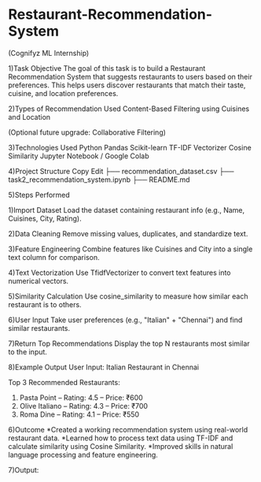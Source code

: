 # Restaurant-Recommendation-System
 (Cognifyz ML Internship)
 
1)Task Objective
The goal of this task is to build a Restaurant Recommendation System that suggests restaurants to users based on their preferences. This helps users discover restaurants that match their taste, cuisine, and location preferences.

2)Types of Recommendation Used
Content-Based Filtering using Cuisines and Location

(Optional future upgrade: Collaborative Filtering)

3)Technologies Used
Python
Pandas
Scikit-learn
TF-IDF Vectorizer
Cosine Similarity
Jupyter Notebook / Google Colab

4)Project Structure
Copy
Edit
├── recommendation_dataset.csv
├── task2_recommendation_system.ipynb
├── README.md

5)Steps Performed

1)Import Dataset
Load the dataset containing restaurant info (e.g., Name, Cuisines, City, Rating).

2)Data Cleaning
Remove missing values, duplicates, and standardize text.

3)Feature Engineering
Combine features like Cuisines and City into a single text column for comparison.

4)Text Vectorization
Use TfidfVectorizer to convert text features into numerical vectors.

5)Similarity Calculation
Use cosine_similarity to measure how similar each restaurant is to others.

6)User Input
Take user preferences (e.g., "Italian" + "Chennai") and find similar restaurants.

7)Return Top Recommendations
Display the top N restaurants most similar to the input.

8)Example Output
User Input: Italian Restaurant in Chennai

Top 3 Recommended Restaurants:
1. Pasta Point – Rating: 4.5 – Price: ₹600
2. Olive Italiano – Rating: 4.3 – Price: ₹700
3. Roma Dine – Rating: 4.1 – Price: ₹550
   
6)Outcome
*Created a working recommendation system using real-world restaurant data.
*Learned how to process text data using TF-IDF and calculate similarity using Cosine Similarity.
*Improved skills in natural language processing and feature engineering.

7)Output:
